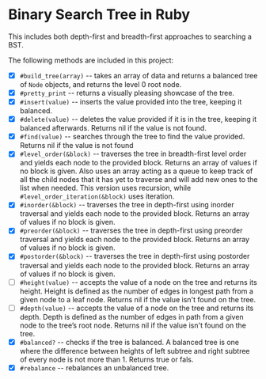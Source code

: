 # Binary Search Tree in Ruby

This includes both depth-first and breadth-first approaches to searching a BST.

The following methods are included in this project:

- [x] `#build_tree(array)` -- takes an array of data and returns a balanced tree of `Node` objects, and returns the level 0 root node.
- [x] `#pretty_print` -- returns a visually pleasing showcase of the tree.
- [x] `#insert(value)` -- inserts the value provided into the tree, keeping it balanced.
- [x] `#delete(value)` -- deletes the value provided if it is in the tree, keeping it balanced afterwards. Returns nil if the value is not found.
- [x] `#find(value)` -- searches through the tree to find the value provided. Returns nil if the value is not found
- [x] `#level_order(&block)` -- traverses the tree in breadth-first level order and yields each node to the provided block. Returns an array of values if no block is given. Also uses an array acting as a queue to keep track of all the child nodes that it has yet to traverse and will add new ones to the list when needed. This version uses recursion, while `#level_order_iteration(&block)` uses iteration.
- [x] `#inorder(&block)` -- traverses the tree in depth-first using inorder traversal and yields each node to the provided block. Returns an array of values if no block is given.
- [x] `#preorder(&block)` -- traverses the tree in depth-first using preorder traversal and yields each node to the provided block. Returns an array of values if no block is given.
- [x] `#postorder(&block)` -- traverses the tree in depth-first using postorder traversal and yields each node to the provided block. Returns an array of values if no block is given.
- [ ] `#height(value)` -- accepts the value of a node on the tree and returns its height. Height is defined as the number of edges in longest path from a given node to a leaf node. Returns nil if the value isn't found on the tree.
- [ ] `#depth(value)` -- accepts the value of a node on the tree  and returns its depth. Depth is defined as the number of edges in path from a given node to the tree’s root node. Returns nil if the value isn't found on the tree.
- [x] `#balanced?` -- checks if the tree is balanced. A balanced tree is one where the difference between heights of left subtree and right subtree of every node is not more than 1. Returns true or fals.
- [x] `#rebalance` -- rebalances an unbalanced tree.
